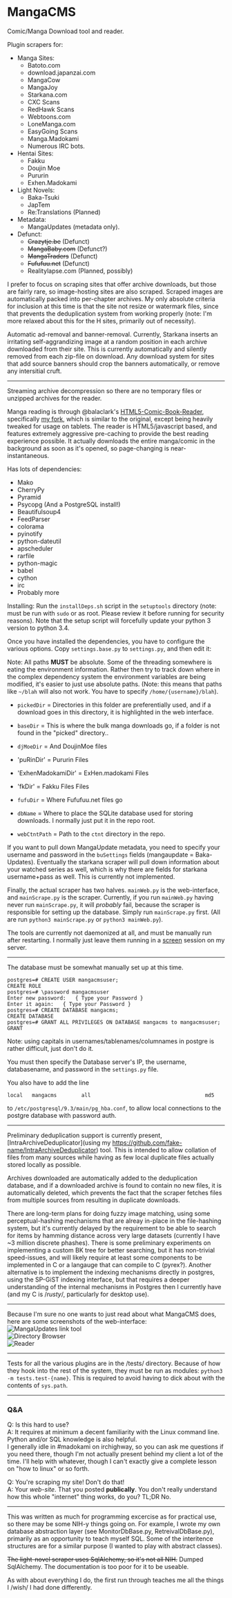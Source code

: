 MangaCMS
========

Comic/Manga Download tool and reader.

Plugin scrapers for:


 - Manga Sites:
	 - Batoto.com
	 - download.japanzai.com
	 - MangaCow
	 - MangaJoy
	 - Starkana.com
	 - CXC Scans
	 - RedHawk Scans
	 - Webtoons.com
	 - LoneManga.com
	 - EasyGoing Scans
	 - Manga.Madokami
	 - Numerous IRC bots.
 - Hentai Sites:
	 - Fakku
	 - Doujin Moe
	 - Pururin
	 - Exhen.Madokami
 - Light Novels:
	 - Baka-Tsuki 
	 - JapTem
	 - Re:Translations (Planned)
 - Metadata:
	 - MangaUpdates (metadata only).
 - Defunct:
	 - ~~Crazytje.be~~ (Defunct)
	 - ~~MangaBaby.com~~ (Defunct?)
	 - ~~MangaTraders~~ (Defunct)
	 - ~~Fufufuu.net~~ (Defunct)
	 - Realitylapse.com (Planned, possibly)

I prefer to focus on scraping sites that offer archive downloads, but those are fairly rare, so image-hosting sites are also scraped. Scraped images are automatically packed into per-chapter archives. My only absolute criteria for inclusion at this time is that the site not resize or watermark files, since that prevents the deduplication system from working properly (note: I'm more relaxed about this for the H sites, primarily out of necessity).

Automatic ad-removal and banner-removal. Currently, Starkana inserts an irritating self-aggrandizing image at a random position in each archive downloaded from their site. This is currently automatically and silently removed from each zip-file on download.
Any download system for sites that add source banners should crop the banners automatically, or remove any intersitial cruft.

---

Streaming archive decompression so there are no temporary files or unzipped archives for the reader.

Manga reading is through @balaclark's [HTML5-Comic-Book-Reader](https://github.com/balaclark/HTML5-Comic-Book-Reader), specifically [my fork](https://github.com/fake-name/HTML5-Comic-Book-Reader), which is similar to the original, except being heavily tweaked for usage on tablets.
The reader is HTML5/javascript based, and features extremely aggressive pre-caching to provide the best reading experience possible. It actually downloads the entire manga/comic in the background as soon as it's opened, so page-changing is near-instantaneous.

Has lots of dependencies:

 - Mako
 - CherryPy
 - Pyramid
 - Psycopg (And a PostgreSQL install!)
 - Beautifulsoup4
 - FeedParser
 - colorama
 - pyinotify
 - python-dateutil
 - apscheduler
 - rarfile
 - python-magic
 - babel
 - cython
 - irc
 - Probably more

Installing:
Run the `installDeps.sh` script in the `setuptools` directory (note: must be run with `sudo` or as root. Please review it before running for security reasons).
Note that the setup script will forcefully update your python 3 version to python 3.4.

Once you have installed the dependencies, you have to configure the various options. Copy `settings.base.py` to `settings.py`, and then edit it:

Note: All paths **MUST** be absolute. Some of the threading somewhere is eating the environment information. Rather then try to track down where in the complex dependency system the environment variables are being modified, it's easier to just use absolute paths.
(Note: this means that paths like `~/blah` will also not work. You have to specify `/home/{username}/blah`).

 - `pickedDir`         = Directories in this folder are preferentially used, and if a download goes in this directory, it is highlighted in the web interface.
 - `baseDir`           = This is where the bulk manga downloads go, if a folder is not found in the "picked" directory..

 - `djMoeDir`          = And DoujinMoe files
 - 'puRinDir'          = Pururin Files
 - 'ExhenMadokamiDir'  = ExHen.madokami Files
 - 'fkDir'             = Fakku Files Files
 - `fufuDir`           = Where Fufufuu.net files go

 - `dbName`      = Where to place the SQLite database used for storing downloads. I normally just put it in the repo root.
 - `webCtntPath` = Path to the `ctnt` directory in the repo.


If you want to pull down MangaUpdate metadata, you need to specify your username and password in the `buSettings` fields (mangaupdate = Baka-Updates).
Eventually the starkana scraper will pull down information about your watched series as well, which is why there are fields for starkana username+pass as well. This is currently not implemented.

Finally, the actual scraper has two halves. `mainWeb.py` is the web-interface, and `mainScrape.py` is the scraper.
Currently, if you run `mainWeb.py` having never run `mainScrape.py`, it will *probably* fail, because the scraper is responsible for setting up the database. Simply run `mainScrape.py` first. (All are run `python3 mainScrape.py` or `python3 mainWeb.py`).

The tools are currently not daemonized at all, and must be manually run after restarting. I normally just leave them running in a [screen](http://www.gnu.org/software/screen/) session on my server.

---

The database must be somewhat manually set up at this time.

```
postgres=# CREATE USER mangacmsuser;
CREATE ROLE
postgres=# \password mangacmsuser
Enter new password:   { Type your Password }
Enter it again:   { Type your Password }
postgres=# CREATE DATABASE mangacms;
CREATE DATABASE
postgres=# GRANT ALL PRIVILEGES ON DATABASE mangacms to mangacmsuser;
GRANT

```

Note: using capitals in usernames/tablenames/columnames in postgre is rather difficult, just don't do it.

You must then specify the Database server's IP, the username, databasename, and password in the `settings.py` file.

You also have to add the line

`local   mangacms        all                                     md5`

to `/etc/postgresql/9.3/main/pg_hba.conf`, to allow local connections to the postgre database with password auth.



---

Preliminary deduplication support is currently present, [IntraArchiveDeduplicator](using my https://github.com/fake-name/IntraArchiveDeduplicator) tool. This is intended to allow collation of files from many sources while having as few local duplicate files actually stored locally as possible.

Archives downloaded are automatically added to the deduplication database, and if a downloaded archive is found to contain no new files, it is automatically deleted, which prevents the fact that the scraper fetches files from multiple sources from resulting in duplicate downloads.

There are long-term plans for doing fuzzy image matching, using some perceptual-hashing mechanisms that are alreay in-place in the file-hashing system, but it's currently delayed by the requirement to be able to search for items by hamming distance across very large datasets (currently I have ~3 million discrete phashes).
There is some preliminary experiments on implementing a custom BK tree for better searching, but it has non-trivial speed-issues, and will likely require at least some components to be implemented in C or a langauge that can compile to C (pyrex?).
Another alternative is to implement the indexing mechanisms directly in postgres, using the SP-GiST indexing interface, but that requires a deeper understanding of the internal mechanisms in Postgres then I currently have (and my C is /*rusty*/, particularly for desktop use).

---


Because I'm sure no one wants to just read about what MangaCMS does, here are some screenshots of the web-interface:  
![MangaUpdates link tool](http://fake-name.github.io/MangaCMS/img/Stuff%201.png)    
![Directory Browser](http://fake-name.github.io/MangaCMS/img/Stuff%202.png)    
![Reader](http://fake-name.github.io/MangaCMS/img/Stuff%203.png)  


---

Tests for all the various plugins are in the /tests/ directory. Because of how they hook into the rest of the system, they must be run as modules: `python3 -m tests.test-{name}`. This is required to avoid having to dick about with the contents of `sys.path`.

---

### Q&A

Q: Is this hard to use?  
A: It requires at minimum a decent familiarity with the Linux command line. Python and/or SQL knowledge is also helpful.    
   I generally idle in #madokami on irchighway, so you can ask me questions if you need there, though I'm not actually present behind my client a lot of the time. I'll help with whatever, though I can't exactly give a complete lesson on "how to linux" or so forth.

Q: You're scraping my site! Don't do that!  
A: Your *web-site*. That you posted **publically**. You don't really understand how this whole "internet" thing works, do you?
  TL;DR No.  

---

This was written as much for programming excercise as for practical use, so there may be some NIH-y things going on. For example, I wrote my own database abstraction layer (see MonitorDbBase.py, RetreivalDbBase.py), primarily as an opportunity to teach myself SQL. Some of the interitence structures are for a similar purpose (I wanted to play with abstract classes).

~~The light-novel scraper uses SqlAlchemy, so it's not all NIH.~~ Dumped SqlAlchemy. The documentation is too poor for it to be useable.

As with about everything I do, the first run through teaches me all the things I /wish/ I had done differently.